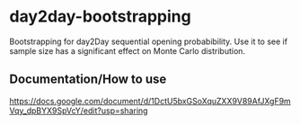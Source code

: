 # day2day-bootstrapping
Bootstrapping for day2Day sequential opening probabibility. Use it to see if sample size has a significant effect on Monte Carlo distribution.
## Documentation/How to use
https://docs.google.com/document/d/1DctU5bxGSoXquZXX9V89AfJXgF9mVqy_dpBYX9SpVcY/edit?usp=sharing
